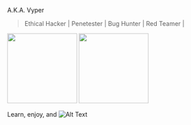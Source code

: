 A.K.A. Vyper

> Ethical Hacker     |
> Penetester |
> Bug Hunter  |
> Red Teamer         |

<div>
  <img height="160em" src="https://github-readme-stats.vercel.app/api?username=lucasmoretti8&show_icons=true&theme=great-gatsby" />
  <img height="160em" src="https://github-readme-stats.vercel.app/api/top-langs/?username=lucasmoretti8&layout=compact&langs_count=16&theme=great-gatsby" />
</div>

Learn, enjoy, and 
![Alt Text](https://media.giphy.com/media/14kdiJUblbWBXy/giphy.gif)

